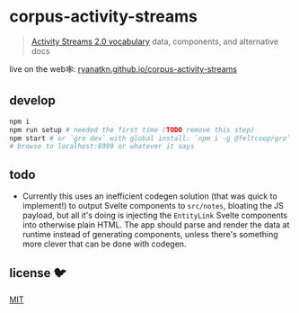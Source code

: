 # corpus-activity-streams

> [Activity Streams 2.0 vocabulary](https://www.w3.org/TR/activitystreams-vocabulary/) data, components, and alternative docs

live on the web🕸️: [ryanatkn.github.io/corpus-activity-streams](https://ryanatkn.github.io/corpus-activity-streams)

## develop

```bash
npm i
npm run setup # needed the first time (TODO remove this step)
npm start # or `gro dev` with global install: `npm i -g @feltcoop/gro`
# browse to localhost:8999 or whatever it says
```

## todo

- Currently this uses an inefficient codegen solution (that was quick to implement!)
  to output Svelte components to `src/notes`, bloating the JS payload,
  but all it's doing is injecting the `EntityLink` Svelte components into otherwise plain HTML.
  The app should parse and render the data at runtime instead of generating components,
  unless there's something more clever that can be done with codegen.

## license 🐦

[MIT](LICENSE)
